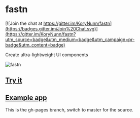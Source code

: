 # fastn

[![Join the chat at https://gitter.im/KoryNunn/fastn](https://badges.gitter.im/Join%20Chat.svg)](https://gitter.im/KoryNunn/fastn?utm_source=badge&utm_medium=badge&utm_campaign=pr-badge&utm_content=badge)

Create ultra-lightweight UI components

![fastn](http://korynunn.github.io/fastn/fastn-sml.png)

## [Try it](http://korynunn.github.io/fastn/try/)

## [Example app](http://korynunn.github.io/fastn/example/)

This is the gh-pages branch, switch to master for the source.